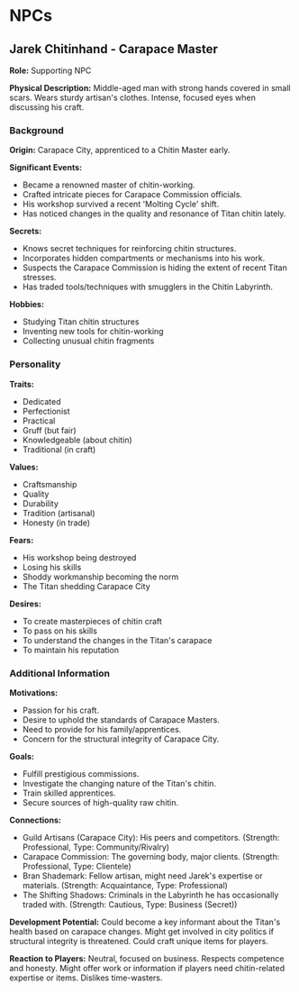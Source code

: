 # NPCs

## Jarek Chitinhand - Carapace Master

**Role:** Supporting NPC

**Physical Description:** Middle-aged man with strong hands covered in small scars. Wears sturdy artisan's clothes. Intense, focused eyes when discussing his craft.

### Background

**Origin:** Carapace City, apprenticed to a Chitin Master early.

**Significant Events:**
- Became a renowned master of chitin-working.
- Crafted intricate pieces for Carapace Commission officials.
- His workshop survived a recent 'Molting Cycle' shift.
- Has noticed changes in the quality and resonance of Titan chitin lately.

**Secrets:**
- Knows secret techniques for reinforcing chitin structures.
- Incorporates hidden compartments or mechanisms into his work.
- Suspects the Carapace Commission is hiding the extent of recent Titan stresses.
- Has traded tools/techniques with smugglers in the Chitin Labyrinth.

**Hobbies:**
- Studying Titan chitin structures
- Inventing new tools for chitin-working
- Collecting unusual chitin fragments

### Personality

**Traits:**
- Dedicated
- Perfectionist
- Practical
- Gruff (but fair)
- Knowledgeable (about chitin)
- Traditional (in craft)

**Values:**
- Craftsmanship
- Quality
- Durability
- Tradition (artisanal)
- Honesty (in trade)

**Fears:**
- His workshop being destroyed
- Losing his skills
- Shoddy workmanship becoming the norm
- The Titan shedding Carapace City

**Desires:**
- To create masterpieces of chitin craft
- To pass on his skills
- To understand the changes in the Titan's carapace
- To maintain his reputation

### Additional Information

**Motivations:**
- Passion for his craft.
- Desire to uphold the standards of Carapace Masters.
- Need to provide for his family/apprentices.
- Concern for the structural integrity of Carapace City.

**Goals:**
- Fulfill prestigious commissions.
- Investigate the changing nature of the Titan's chitin.
- Train skilled apprentices.
- Secure sources of high-quality raw chitin.

**Connections:**
- Guild Artisans (Carapace City): His peers and competitors. (Strength: Professional, Type: Community/Rivalry)
- Carapace Commission: The governing body, major clients. (Strength: Professional, Type: Clientele)
- Bran Shademark: Fellow artisan, might need Jarek's expertise or materials. (Strength: Acquaintance, Type: Professional)
- The Shifting Shadows: Criminals in the Labyrinth he has occasionally traded with. (Strength: Cautious, Type: Business (Secret))

**Development Potential:** Could become a key informant about the Titan's health based on carapace changes. Might get involved in city politics if structural integrity is threatened. Could craft unique items for players.

**Reaction to Players:** Neutral, focused on business. Respects competence and honesty. Might offer work or information if players need chitin-related expertise or items. Dislikes time-wasters.